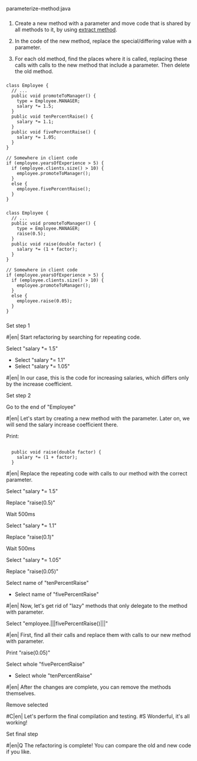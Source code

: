 parameterize-method:java

###

1. Create a new method with a parameter and move code that is shared by all methods to it, by using <a href="/extract-method">extract method</a>.


2. In the code of the new method, replace the special/differing value with a parameter.


3. For each old method, find the places where it is called, replacing these calls with calls to the new method that include a parameter. Then delete the old method.




###

```
class Employee {
  // ...
  public void promoteToManager() {
    type = Employee.MANAGER;
    salary *= 1.5;
  }
  public void tenPercentRaise() {
    salary *= 1.1;
  }
  public void fivePercentRaise() {
    salary *= 1.05;
  }
}

// Somewhere in client code
if (employee.yearsOfExperience > 5) {
  if (employee.clients.size() > 10) {
    employee.promoteToManager();
  }
  else {
    employee.fivePercentRaise();
  }
}
```

###

```
class Employee {
  // ...
  public void promoteToManager() {
    type = Employee.MANAGER;
    raise(0.5);
  }
  public void raise(double factor) {
    salary *= (1 + factor);
  }
}

// Somewhere in client code
if (employee.yearsOfExperience > 5) {
  if (employee.clients.size() > 10) {
    employee.promoteToManager();
  }
  else {
    employee.raise(0.05);
  }
}
```

###

Set step 1


#|en| Start refactoring by searching for repeating code.


Select "salary *= 1.5"
+ Select "salary *= 1.1"
+ Select "salary *= 1.05"


#|en| In our case, this is the code for increasing salaries, which differs only by the increase coefficient.


Set step 2

Go to the end of "Employee"


#|en| Let's start by creating a new method with the parameter. Later on, we will send the salary increase coefficient there.


Print:
```

  public void raise(double factor) {
    salary *= (1 + factor);
  }
```


#|en| Replace the repeating code with calls to our method with the correct parameter.


Select "salary *= 1.5"

Replace "raise(0.5)"

Wait 500ms

Select "salary *= 1.1"

Replace "raise(0.1)"

Wait 500ms

Select "salary *= 1.05"

Replace "raise(0.05)"

Select name of "tenPercentRaise"
+ Select name of "fivePercentRaise"


#|en| Now, let's get rid of "lazy" methods that only delegate to the method with parameter.


Select "employee.|||fivePercentRaise()|||"


#|en| First, find all their calls and replace them with calls to our new method with parameter.


Print "raise(0.05)"

Select whole "fivePercentRaise"
+ Select whole "tenPercentRaise"


#|en| After the changes are complete, you can remove the methods themselves.


Remove selected


#C|en| Let's perform the final compilation and testing.
#S Wonderful, it's all working!


Set final step


#|en|Q The refactoring is complete! You can compare the old and new code if you like.
